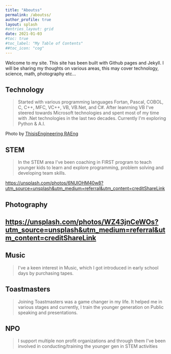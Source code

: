 ```yaml
---
title: "Aboutss"
permalink: /aboutss/
author_profile: true
layout: splash
#entries_layout: grid
date: 2021-01-03
#toc: true
#toc_label: "My Table of Contents"
##toc_icon: "cog"
---
```

Welcome to my site. This site has been built with Github pages and Jekyll. I will be sharing my thoughts on various areas, this may cover technology, science, math, photography etc...


## Technology

> Started with various programming languages Fortan, Pascal, COBOL, C, C++, MFC, VC++, VB, VB.Net, and C#. 
After leanrning VB I've steered towards Microsoft technologies and spent most of my time with .Net technologies in the last two decades.
Currently I'm exploring Python & A.I.

<span>Photo by <a href="https://unsplash.com/@thisisengineering?utm_source=unsplash&amp;utm_medium=referral&amp;utm_content=creditCopyText">ThisisEngineering RAEng</a> 
</span>

## STEM

> In the STEM area I've been coaching in FIRST program to teach younger kids to learn and  explore programming, problem solving and developing team skills.

https://unsplash.com/photos/6NUlOHM40w8?utm_source=unsplash&utm_medium=referral&utm_content=creditShareLink

## Photography

## https://unsplash.com/photos/WZ43jnCeWOs?utm_source=unsplash&utm_medium=referral&utm_content=creditShareLink
## Music
> I've a keen interest in Music, which I got introduced in early school days by purchasing tapes.

## Toastmasters

> Joining Toastmasters was a game changer in my life. It helped me in various stages and currently, I train the younger generation on Public speaking and presentations. 

## NPO

> I support multiple non profit organizations and through them I've been involved in conducting/training the younger gen in STEM activities